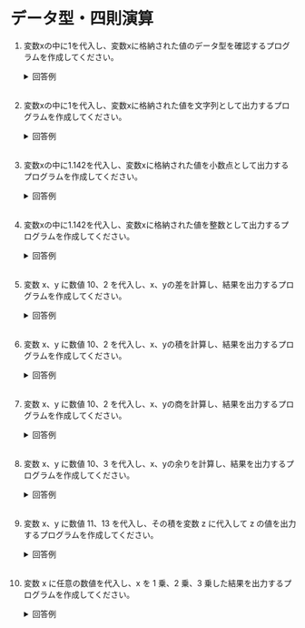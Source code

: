 # データ型・四則演算

1. 変数xの中に1を代入し、変数xに格納された値のデータ型を確認するプログラムを作成してください。

	<details><summary>回答例</summary><div>
		
	```
	x = 1
	print(type(x))
	```

	</div></details>

	<br>

2. 変数xの中に1を代入し、変数xに格納された値を文字列として出力するプログラムを作成してください。

	<details><summary>回答例</summary><div>
		
	```
	x = 1
	print(str(x))
	```
		
	</div></details>
	
	<br>

3. 変数xの中に1.142を代入し、変数xに格納された値を小数点として出力するプログラムを作成してください。

	<details><summary>回答例</summary><div>
		
	```
	x = 1.234
	print(x)
	```
		
	</div></details>

	<br>



4. 変数xの中に1.142を代入し、変数xに格納された値を整数として出力するプログラムを作成してください。

	<details><summary>回答例</summary><div>
			
	```
	x = 1.234
	print(int(x))
	```
			
	</div></details>
		
	<br>
	
5. 変数 x、y に数値 10、2 を代入し、x、yの差を計算し、結果を出力するプログラムを作成してください。

	<details><summary>回答例</summary><div>
		
	```
	x = 10
	y = 2
	print(x - y)
	```
		
	</div></details>
	
	<br>
	
6. 変数 x、y に数値 10、2 を代入し、x、yの積を計算し、結果を出力するプログラムを作成してください。

	<details><summary>回答例</summary><div>
		
	```
	x = 10
	y = 2
	print(x * y)
	```
		
	</div></details>
	
	<br>
	
7. 変数 x、y に数値 10、2 を代入し、x、yの商を計算し、結果を出力するプログラムを作成してください。

	<details><summary>回答例</summary><div>
		
	```
	x = 10
	y = 2
	print(x / y)
	```
		
	</div></details>
	
	<br>
	
8. 変数 x、y に数値 10、3 を代入し、x、yの余りを計算し、結果を出力するプログラムを作成してください。

	<details><summary>回答例</summary><div>
		
	```
	x = 10
	y = 3
	print(x % y)
	```
		
	</div></details>
	
	<br>
	
9. 変数 x、y に数値 11、13 を代入し、その積を変数 z に代入して z の値を出力するプログラムを作成してください。

	<details><summary>回答例</summary><div>
		
	```
	x = 11
	y = 13
	z = x * y
	print(z)
	```
		
	</div></details>
	
	<br>
	
10. 変数 x に任意の数値を代入し、x を 1 乗、2 乗、3 乗した結果を出力するプログラムを作成してください。

	<details><summary>回答例</summary><div>
		
	```
	x = 2
	print(x)
	print(x * x)
	print(x * x * x)
	```
		
	</div></details>
	
	<br>
